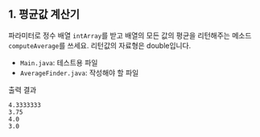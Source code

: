 ## 1. 평균값 계산기

파라미터로 정수 배열 `intArray`를 받고 배열의 모든 값의 평균을 리턴해주는 메소드 `computeAverage`를 쓰세요. 리턴값의 자료형은 double입니다.

- `Main.java`: 테스트용 파일
- `AverageFinder.java`: 작성해야 할 파일

출력 결과
```shell
4.3333333
3.75
4.0
3.0
```